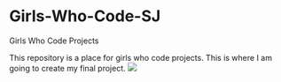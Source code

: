 # Girls-Who-Code-SJ
Girls Who Code Projects

This repository is a place for girls who code projects. 
This is where I am going to create my final project. 
![](http://vignette3.wikia.nocookie.net/harrypotter/images/7/7e/Hermione-HBP-hermione-granger-16048675-1919-2560.jpg/revision/latest?cb=20140628051753)
